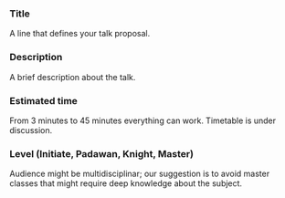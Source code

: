 ### Title

A line that defines your talk proposal.

### Description

A brief description about the talk.

### Estimated time

From 3 minutes to 45 minutes everything can work. Timetable is under discussion.

### Level (Initiate, Padawan, Knight, Master)

Audience might be multidisciplinar; our suggestion is to avoid master classes
that might require deep knowledge about the subject.
